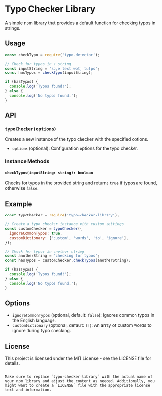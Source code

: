 # Typo Checker Library

A simple npm library that provides a default function for checking typos in strings.

## Usage

```javascript
const checkTypo = require('typo-detector');

// Check for typos in a string
const inputString = 'sp,e text wotj tu[ps';
const hasTypos = checkTypo(inputString);

if (hasTypos) {
  console.log('Typos found!');
} else {
  console.log('No typos found.');
}
```

## API

### `typoChecker(options)`

Creates a new instance of the typo checker with the specified options.

- `options` (optional): Configuration options for the typo checker.

### Instance Methods

#### `checkTypos(inputString: string): boolean`

Checks for typos in the provided string and returns `true` if typos are found, otherwise `false`.

## Example

```javascript
const typoChecker = require('typo-checker-library');

// Create a typo checker instance with custom settings
const customChecker = typoChecker({
  ignoreCommonTypos: true,
  customDictionary: ['custom', 'words', 'to', 'ignore'],
});

// Check for typos in another string
const anotherString = 'checking for typos';
const hasTypos = customChecker.checkTypos(anotherString);

if (hasTypos) {
  console.log('Typos found!');
} else {
  console.log('No typos found.');
}
```

## Options

- `ignoreCommonTypos` (optional, default: `false`): Ignores common typos in the English language.
- `customDictionary` (optional, default: `[]`): An array of custom words to ignore during typo checking.

## License

This project is licensed under the MIT License - see the [LICENSE](LICENSE) file for details.
```

Make sure to replace `typo-checker-library` with the actual name of your npm library and adjust the content as needed. Additionally, you might want to create a `LICENSE` file with the appropriate license text and information.
